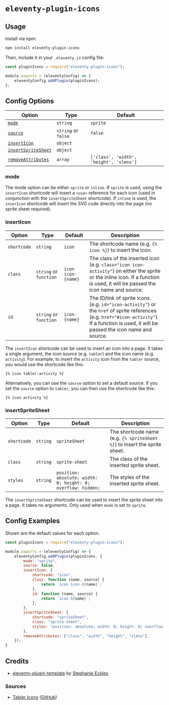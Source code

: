 # `eleventy-plugin-icons`

## Usage

Install via npm:

```bash
npm install eleventy-plugin-icons
```

Then, include it in your `.eleventy.js` config file:

```js
const pluginIcons = require("eleventy-plugin-icons");

module.exports = (eleventyConfig) => {
    eleventyConfig.addPlugin(pluginIcons);
};
```

## Config Options

| Option | Type | Default |
| --- | --- | --- |
| [`mode`](#mode) | `string` | `sprite` |
| [`source`](#source) | `string` or `false` | `false` |
| [`insertIcon`](#inserticon) | `object` | |
| [`insertSpriteSheet`](#insertspritesheet) | `object` | |
| [`removeAttributes`](#removeattributes) | `array` | `['class', 'width', 'height', 'xlmns']` |

### mode

The mode option can be either `sprite` or `inline`. If `sprite` is used, using the `insertIcon` shortcode will insert a `<use>` reference for each icon (used in conjunction with the `insertSpriteSheet` shortcode). If `inline` is used, the `inserIcon` shortcode will insert the SVG code directly into the page (no sprite sheet required).

### insertIcon

| Option | Type | Default | Description |
| --- | --- | --- | --- |
| `shortcode` | `string` | `icon` | The shortcode name (e.g. `{% icon %}`) to insert the icon. |
| `class` | `string` or `function` | `icon icon-{name}` | The class of the inserted icon (e.g. `class="icon icon-activity"`) on either the sprite or the inline icon. If a function is used, it will be passed the icon name and source. |
| `id` | `string` or `function` | `icon-{name}` | The ID/link of sprite icons (e.g. `id="icon-activity"`) or the `href` of sprite references (e.g. `href="#icon-activity"`). If a function is used, it will be passed the icon name and source. |

The `insertIcon` shortcode can be used to insert an icon into a page. It takes a single argument, the icon source (e.g. `tabler`) and the icon name (e.g. `activity`).
For example, to insert the `activity` icon from the `tabler` source, you would use the shortcode like this:

```twig
{% icon tabler:activity %}
```

Alternatively, you can use the `source` option to set a default source. If you set the `source` option to `tabler`, you can then use the shortcode like this:

```twig
{% icon activity %}
```

### insertSpriteSheet

| Option | Type | Default | Description |
| --- | --- | --- | --- |
| `shortcode` | `string` | `spriteSheet` | The shortcode name (e.g. `{% spriteSheet %}`) to insert the sprite sheet. |
| `class` | `string` | `sprite-sheet` | The class of the inserted sprite sheet. |
| `styles` | `string` | `position: absolute; width: 0; height: 0; overflow: hidden;` | The styles of the inserted sprite sheet. |

The `insertSpriteSheet` shortcode can be used to insert the sprite sheet into a page. It takes no arguments. Only used when `mode` is set to `sprite`.

## Config Examples

Shown are the default values for each option.

```js
const pluginIcons = require("eleventy-plugin-icons");

module.exports = (eleventyConfig) => {
    eleventyConfig.addPlugin(pluginIcons, {
        mode: "sprite",
        source: false,
        insertIcon: {
            shortcode: "icon",
            class: function (name, source) {
                return `icon icon-${name}`;
            },
            id: function (name, source) {
                return `icon-${name}`;
            },
        },
        insertSpriteSheet: {
            shortcode: "spriteSheet",
            class: "sprite-sheet",
            styles: "position: absolute; width: 0; height: 0; overflow: hidden;",
        },
        removeAttributes: ["class", "width", "height", "xlmns"],
    });
}
```


## Credits

- [eleventy-plugin-template](https://github.com/5t3ph/eleventy-plugin-template) by [Stephanie Eckles](https://5t3ph.dev/)

### Sources
- [Tabler Icons](https://tabler-icons.io/) ([GitHub](https://github.com/tabler/tabler-icons))
